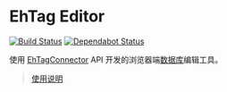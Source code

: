 # EhTag Editor

[![Build Status](https://img.shields.io/travis/com/EhTagTranslation/Editor.svg?logo=travis-ci&logoColor=white)](https://travis-ci.com/EhTagTranslation/Editor) [![Dependabot Status](https://api.dependabot.com/badges/status?host=github&repo=EhTagTranslation/Editor)](https://dependabot.com)  

使用 [EhTagConnector](https://github.com/EhTagTranslation/EhTagConnector) API 开发的浏览器端[数据库](https://github.com/EhTagTranslation/Database)编辑工具。

> [使用说明](https://github.com/EhTagTranslation/Editor/wiki)
